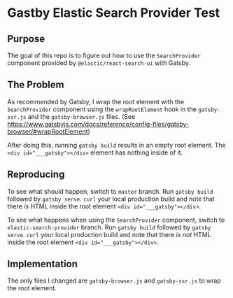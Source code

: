 # Gastby Elastic Search Provider Test

## Purpose

The goal of this repo is to figure out how to use the `SearchProvider` component provided by `@elastic/react-search-ui` with Gatsby.

## The Problem

As recommended by Gatsby, I wrap the root element with the `SearchProvider` component using the `wrapRootElement` hook in the `gatsby-ssr.js` and the `gatsby-browser.js` files. (See https://www.gatsbyjs.com/docs/reference/config-files/gatsby-browser/#wrapRootElement)

After doing this, running `gatsby build` results in an empty root element. The `<div id="___gatsby"></div>` element has nothing inside of it.

## Reproducing

To see what should happen, switch to `master` branch. Run `gatsby build` followed by `gatsby serve`. `curl` your local production build and note that there *is* HTML inside the root element `<div id="___gatsby"></div>`.

To see what happens when using the `SearchProvider` component, switch to `elastic-search-provider` branch. Run `gatsby build` followed by `gatsby serve`. `curl` your local production build and note that there *is not* HTML inside the root element `<div id="___gatsby"></div>`.

## Implementation
The only files I changed are `gatsby-browser.js` and `gatsby-ssr.js` to wrap the root element.